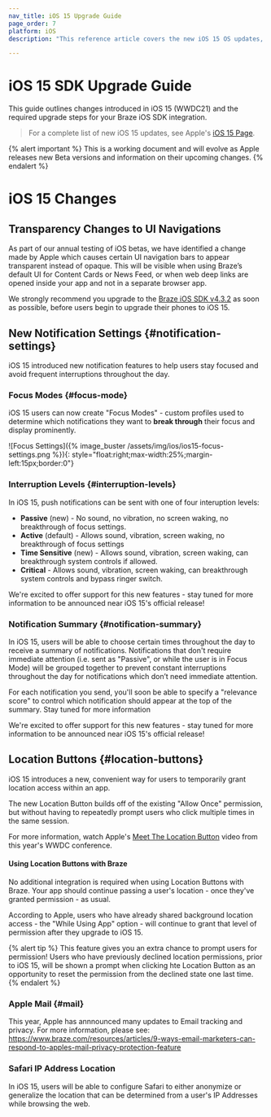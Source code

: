 ```yaml
---
nav_title: iOS 15 Upgrade Guide
page_order: 7
platform: iOS
description: "This reference article covers the new iOS 15 OS updates, required SDK updates, and new features."

---
```


# iOS 15 SDK Upgrade Guide

This guide outlines changes introduced in iOS 15 (WWDC21) and the required upgrade steps for your Braze iOS SDK integration.

> For a complete list of new iOS 15 updates, see Apple's [iOS 15 Page](https://www.apple.com/ios/ios-15/).

{% alert important %}
This is a working document and will evolve as Apple releases new Beta versions and information on their upcoming changes.
{% endalert %}

# iOS 15 Changes

## Transparency Changes to UI Navigations

As part of our annual testing of iOS betas, we have identified a change made by Apple which causes certain UI navigation bars to appear transparent instead of opaque. This will be visible when using Braze’s default UI for Content Cards or News Feed, or when web deep links are opened inside your app and not in a separate browser app.

We strongly recommend you upgrade to the [Braze iOS SDK v4.3.2][1] as soon as possible, before users begin to upgrade their phones to iOS 15.

## New Notification Settings {#notification-settings}

iOS 15 introduced new notification features to help users stay focused and avoid frequent interruptions throughout the day.

### Focus Modes {#focus-mode}

iOS 15 users can now create "Focus Modes" - custom profiles used to determine which notifications they want to __break through__ their focus and display prominently.

![Focus Settings]({% image_buster /assets/img/ios/ios15-focus-settings.png %}){: style="float:right;max-width:25%;margin-left:15px;border:0"}

### Interruption Levels {#interruption-levels}

In iOS 15, push notifications can be sent with one of four interuption levels:

* **Passive** (new) - No sound, no vibration, no screen waking, no breakthrough of focus settings.
* **Active** (default) - Allows sound, vibration, screen waking, no breakthrough of focus settings
* **Time Sensitive** (new) - Allows sound, vibration, screen waking, can breakthrough system controls if allowed.
* **Critical** - Allows sound, vibration, screen waking, can breakthrough system controls and bypass ringer switch.

We're excited to offer support for this new features - stay tuned for more information to be announced near iOS 15's official release!


### Notification Summary {#notification-summary}

In iOS 15, users will be able to choose certain times throughout the day to receive a summary of notifications. Notifications that don't require immediate attention (i.e. sent as "Passive", or while the user is in Focus Mode) will be grouped together to prevent constant interruptions throughout the day for notifications which don’t need immediate attention.

For each notification you send, you'll soon be able to specify a "relevance score" to control which notification should appear at the top of the summary. Stay tuned for more information 

We're excited to offer support for this new features - stay tuned for more information to be announced near iOS 15's official release!

## Location Buttons {#location-buttons}

iOS 15 introduces a new, convenient way for users to temporarily grant location access within an app. 

The new Location Button builds off of the existing "Allow Once" permission, but without having to repeatedly prompt users who click multiple times in the same session.

For more information, watch Apple's [Meet The Location Button](https://developer.apple.com/videos/play/wwdc2021/10102/) video from this year's WWDC conference.

#### Using Location Buttons with Braze

No additional integration is required when using Location Buttons with Braze. Your app should continue passing a user's location - once they've granted permission - as usual.

According to Apple, users who have already shared background location access - the "While Using App" option - will continue to grant that level of permission after they upgrade to iOS 15.

{% alert tip %}
This feature gives you an extra chance to prompt users for permission! Users who have previously declined location permissions, prior to iOS 15, will be shown a prompt when clicking hte Location Button as an opportunity to reset the permission from the declined state one last time.
{% endalert %}


### Apple Mail {#mail}

This year, Apple has annnounced many updates to Email tracking and privacy. For more information, please see: https://www.braze.com/resources/articles/9-ways-email-marketers-can-respond-to-apples-mail-privacy-protection-feature


### Safari IP Address Location

In iOS 15, users will be able to configure Safari to either anonymize or generalize the location that can be determined from a user's IP Addresses while browsing the web.


[1]: https://github.com/Appboy/appboy-ios-sdk/releases/tag/4.3.2
[2]: https://github.com/Appboy/appboy-ios-sdk/issues
